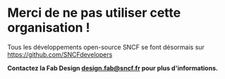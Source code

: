 # Merci de ne pas utiliser cette organisation !
Tous les développements open-source SNCF se font désormais sur https://github.com/SNCFdevelopers

**Contactez la Fab Design design.fab@sncf.fr pour plus d'informations.**
